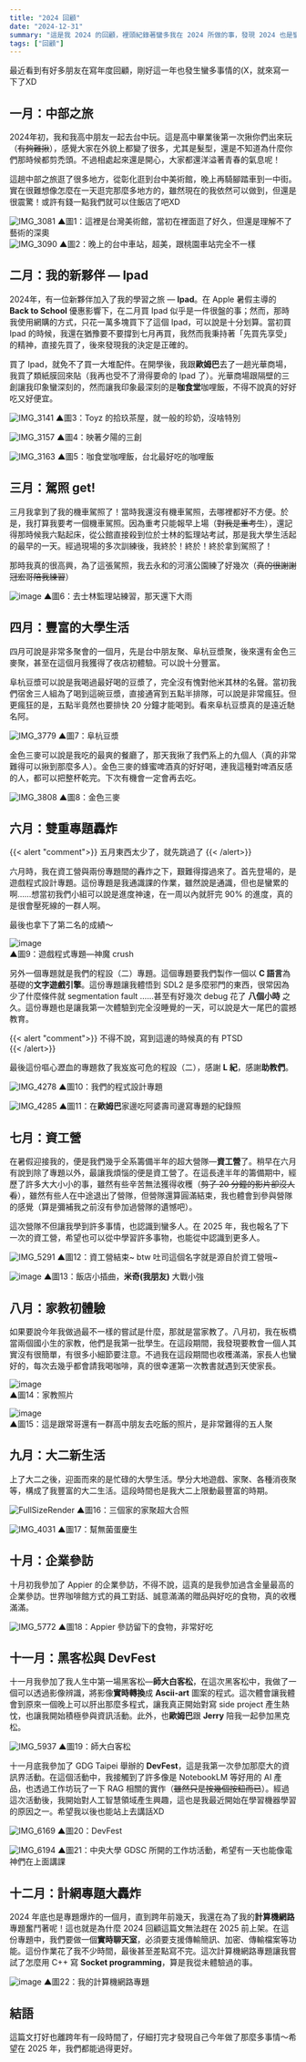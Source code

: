 ```yaml
---
title: "2024 回顧"
date: "2024-12-31"
summary: "這是我 2024 的回顧，裡頭紀錄著蠻多我在 2024 所做的事，發現 2024 也是蠻充實的一年呢"
tags: ["回顧"]
---
```

最近看到有好多朋友在寫年度回顧，剛好這一年也發生蠻多事情的(X，就來寫一下了XD  

## 一月：中部之旅  

2024年初，我和我高中朋友一起去台中玩。這是高中畢業後第一次揪你們出來玩（~~有夠難揪~~），感覺大家在外貌上都變了很多，尤其是髮型，還是不知道為什麼你們那時候都剪禿頭。不過相處起來還是開心，大家都還洋溢著青春的氣息呢！

這趟中部之旅逛了很多地方，從彰化逛到台中美術館，晚上再騎腳踏車到一中街。實在很難想像怎麼在一天逛完那麼多地方的，雖然現在的我依然可以做到，但還是很震驚！或許有錢一點我們就可以住飯店了吧XD

![IMG_3081](https://hackmd.io/_uploads/rk8G70-8ke.jpg)
▲圖1：這裡是台灣美術館，當初在裡面逛了好久，但還是理解不了藝術的深奧  
![IMG_3090](https://hackmd.io/_uploads/HyKmI_VU1x.jpg)
▲圖2：晚上的台中車站，超美，跟桃園車站完全不一樣  


## 二月：我的新夥伴 — Ipad  
2024年，有一位新夥伴加入了我的學習之旅 — **Ipad**。在 Apple 暑假主導的 **Back to School** 優惠影響下，在二月買 Ipad 似乎是一件很盤的事；然而，那時我使用網購的方式，只花一萬多塊買下了這個 Ipad，可以說是十分划算。當初買 Ipad 的時候，我還在猶豫要不要撐到七月再買，我然而我秉持著「先買先享受」的精神，直接先買了，後來發現我的決定是正確的。  

買了 Ipad，就免不了買一大堆配件。在開學後，我跟**歐姆巴**去了一趟光華商場，我買了類紙膜回來貼（我再也受不了滑得要命的 Ipad 了）。光華商場跟隔壁的三創讓我印象蠻深刻的，然而讓我印象最深刻的是**咖食堂**咖哩飯，不得不說真的好好吃又好便宜。  

![IMG_3141](https://hackmd.io/_uploads/rkfxDRWLyg.jpg)
▲圖3：Toyz 的拾玖茶屋，就一般的珍奶，沒啥特別  

![IMG_3157](https://hackmd.io/_uploads/ryisLONUyx.jpg)
▲圖4：映著夕陽的三創  

![IMG_3163](https://hackmd.io/_uploads/SktgPdNUyg.jpg)
▲圖5：咖食堂咖哩飯，台北最好吃的咖哩飯  

## 三月：駕照 get!  
三月我拿到了我的機車駕照了！當時我還沒有機車駕照，去哪裡都好不方便。於是，我打算我要考一個機車駕照。因為重考只能報早上場（~~對我是重考生~~），還記得那時候我六點起床，從公館直接殺到位於士林的監理站考試，那是我大學生活起的最早的一天。經過現場的多次訓練後，我終於！終於！終於拿到駕照了！  

那時我真的很高興，為了這張駕照，我去永和的河濱公園練了好幾次（~~真的很謝謝冠宏哥陪我練習~~）  

![image](https://hackmd.io/_uploads/ryQPU7SLkl.png)
▲圖6：去士林監理站練習，那天還下大雨  

## 四月：豐富的大學生活  
四月可說是非常多聚會的一個月，先是台中朋友聚、阜杭豆漿聚，後來還有金色三麥聚，甚至在這個月我獲得了夜店初體驗。可以說十分豐富。  

阜杭豆漿可以說是我喝過最好喝的豆漿了，完全沒有愧對他米其林的名聲。當初我們宿舍三人組為了喝到這碗豆漿，直接通宵到五點半排隊，可以說是非常瘋狂。但更瘋狂的是，五點半竟然也要排快 20 分鐘才能喝到。看來阜杭豆漿真的是遠近馳名阿。  

![IMG_3779](https://hackmd.io/_uploads/HJMdvdEI1e.jpg)
▲圖7：阜杭豆漿  

金色三麥可以說是我吃的最爽的餐廳了，那天我揪了我們系上的九個人（真的非常難得可以揪到那麼多人）。金色三麥的蜂蜜啤酒真的好好喝，連我這種對啤酒反感的人，都可以把整杯乾完。下次有機會一定會再去吃。  

![IMG_3808](https://hackmd.io/_uploads/r1A3v_VIkx.jpg)
▲圖8：金色三麥  

## 六月：雙重專題轟炸  
{{< alert "comment">}}
五月東西太少了，就先跳過了 
{{< /alert>}}


六月時，我在資工營與兩份專題間的轟炸之下，艱難得撐過來了。首先登場的，是遊戲程式設計專題。這份專題是我通識課的作業，雖然說是通識，但也是蠻累的啊……想當初我們小組可以說是進度神速，在一周以內就肝完 90% 的進度，真的是很會壓死線的一群人啊。  

最後也拿下了第二名的成績～  

![image](https://hackmd.io/_uploads/BkH7h4E81e.png)  
▲圖9：遊戲程式專題—神魔 crush  

另外一個專題就是我們的程設（二）專題。這個專題要我們製作一個以 **C 語言**為基礎的**文字遊戲引擎**。這份專題讓我體悟到 SDL2 是多麼邪門的東西，很常因為少了什麼條件就 segmentation fault ……甚至有好幾次 debug 花了 **八個小時** 之久。這份專題也是讓我第一次體驗到完全沒睡覺的一天，可以說是大一尾巴的震撼教育。  

{{< alert "comment">}}
不得不說，寫到這邊的時候真的有 PTSD  
{{< /alert>}}


最後這份嘔心瀝血的專題救了我岌岌可危的程設（二），感謝 **L 紀**，感謝**助教們**。  

![IMG_4278](https://hackmd.io/_uploads/SkcRTVE81e.jpg)
▲圖10：我們的程式設計專題  

![IMG_4285](https://hackmd.io/_uploads/HJhkCEVIyg.jpg)
▲圖11：在**歐姆巴**家邊吃阿婆壽司邊寫專題的紀錄照  

## 七月：資工營  

在暑假迎接我的，便是我們幾乎全系籌備半年的超大營隊—**資工營**了。稍早在六月有說到除了專題以外，最讓我煩惱的便是資工營了。在這長達半年的籌備期中，經歷了許多大大小小的事，雖然有些辛苦無法獲得收穫（~~剪了 20 分鐘的影片卻沒人看~~），雖然有些人在中途退出了營隊，但營隊還算圓滿結束，我也體會到參與營隊的感覺（算是彌補我之前沒有參加過營隊的遺憾吧）。  

這次營隊不但讓我學到許多事情，也認識到蠻多人。在 2025 年，我也報名了下一次的資工營，希望也可以從中學習許多事物，也能從中認識到更多人。  

![IMG_5291](https://hackmd.io/_uploads/ByveWrN8Jg.jpg)
▲圖12：資工營結束~ btw 吐司這個名字就是源自於資工營哦~  

![image](https://hackmd.io/_uploads/SksJbSNIyg.png)
▲圖13：飯店小插曲，**米奇(我朋友)** 大戰小強  

## 八月：家教初體驗  
如果要說今年我做過最不一樣的嘗試是什麼，那就是當家教了。八月初，我在板橋當兩個國小生的家教，他們是我第一批學生。在這段期間，我發現要教會一個人其實沒有很簡單，有很多小細節要注意。不過我在這段期間也收穫滿滿，家長人也蠻好的，每次去幾乎都會請我喝咖啡，真的很幸運第一次教書就遇到天使家長。  

![image](https://hackmd.io/_uploads/r168mH4U1l.png)  
▲圖14：家教照片  

![image](https://hackmd.io/_uploads/rJwd7BVUyg.png)  
▲圖15：這是跟常哥還有一群高中朋友去吃飯的照片，是非常難得的五人聚  

## 九月：大二新生活  
上了大二之後，迎面而來的是忙碌的大學生活。學分大地遊戲、家聚、各種消夜聚等，構成了我豐富的大二生活。這段時間也是我大二上限動最豐富的時期。  

![FullSizeRender](https://hackmd.io/_uploads/HyGjBHNLkl.jpg)
▲圖16：三個家的家聚超大合照  

![IMG_4031](https://hackmd.io/_uploads/SyvaHH4Uye.jpg)
▲圖17：幫無菌蛋慶生  

## 十月：企業參訪  

十月初我參加了 Appier 的企業參訪，不得不說，這真的是我參加過含金量最高的企業參訪。世界咖啡館方式的員工對話、誠意滿滿的贈品與好吃的食物，真的收穫滿滿。  

![IMG_5772](https://hackmd.io/_uploads/HJl1P8VUkl.jpg)
▲圖18：Appier 參訪留下的食物，非常好吃  

## 十一月：黑客松與 DevFest  
十一月我參加了我人生中第一場黑客松—**師大白客松**，在這次黑客松中，我做了一個可以透過影像辨識，將影像**實時轉換**成 **Ascii-art** 圖案的程式。這次體會讓我體會到原來一個晚上可以肝出那麼多程式，讓我真正開始對寫 side project 產生熱忱，也讓我開始積極參與資訊活動。此外，也**歐姆巴**跟 **Jerry** 陪我一起參加黑克松。  

![IMG_5937](https://hackmd.io/_uploads/ByOEa8NUkx.jpg)
▲圖19：師大白客松  

十一月底我參加了 GDG Taipei 舉辦的 **DevFest**，這是我第一次參加那麼大的資訊界活動。在這個活動中，我接觸到了許多像是 NotebookLM 等好用的 AI 產品，也透過工作坊玩了一下 RAG 相關的實作（~~雖然只是按幾個按鈕而已~~）。經過這次活動後，我開始對人工智慧領域產生興趣，這也是我最近開始在學習機器學習的原因之一。希望我以後也能站上去講話XD  

![IMG_6169](https://hackmd.io/_uploads/rkcc0U48Jl.jpg)
▲圖20：DevFest  

![IMG_6194](https://hackmd.io/_uploads/SkYWJPVIkx.jpg)
▲圖21：中央大學 GDSC 所開的工作坊活動，希望有一天也能像電神們在上面講課  

## 十二月：計網專題大轟炸  
2024 年底也是專題爆炸的一個月，直到跨年前幾天，我還在為了我的**計算機網路**專題奮鬥著呢！這也就是為什麼 2024 回顧這篇文無法趕在 2025 前上架。在這份專題中，我們要做一個**實時聊天室**，必須要支援傳輸簡訊、加密、傳輸檔案等功能。這份作業花了我不少時間，最後甚至差點寫不完。這次計算機網路專題讓我嘗試了怎麼用 C++ 寫 **Socket programming**，算是我從未體驗過的事。

![image](https://hackmd.io/_uploads/rkFTq_ELkg.png)
▲圖22：我的計算機網路專題  

## 結語  
這篇文打好也離跨年有一段時間了，仔細打完才發現自己今年做了那麼多事情～希望在 2025 年，我們都能過得更好。  

